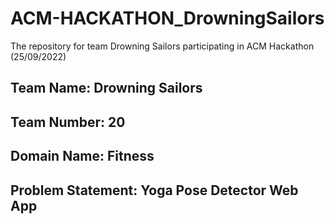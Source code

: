 # ACM-HACKATHON_DrowningSailors
The repository for team Drowning Sailors participating in ACM Hackathon (25/09/2022)

## Team Name: Drowning Sailors
## Team Number: 20
## Domain Name: Fitness
## Problem Statement: Yoga Pose Detector Web App
